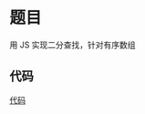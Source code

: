# 题目
用 JS 实现二分查找，针对有序数组

## 代码
[代码](https://github.com/shuibuzhuo/algorithm-project/blob/b597e0bb1f77d62300e7011a0f8ea86f7ef417c1/src/algorithm/05_binary-search/binary-search.ts)

